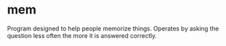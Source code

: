 # mem
Program designed to help people memorize things.  Operates by asking the question less often the more it is answered correctly.
